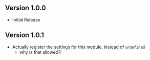## Version 1.0.0
- Initial Release

## Version 1.0.1
- Actually register the settings for this module, instead of `undefined`
  - why is that allowed?!